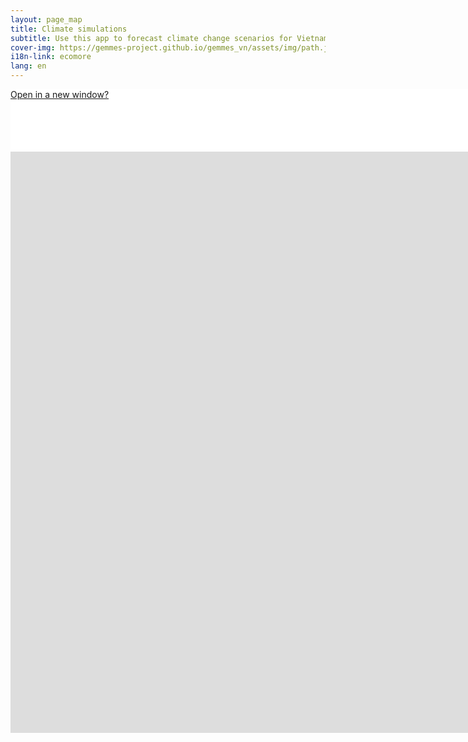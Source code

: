 ```yaml
---
layout: page_map
title: Climate simulations
subtitle: Use this app to forecast climate change scenarios for Vietnam
cover-img: https://gemmes-project.github.io/gemmes_vn/assets/img/path.jpg
i18n-link: ecomore
lang: en
---
```



<style>

.map-helper, iframe {
    width: 1800px;
    height: 100px;
    margin: auto auto auto auto;
    background-color: #ffffff;
}

iframe {
    display: block;
    border-style:none;
	border:none; 
	overflow:hidden;	
	height:930px; 
	left:100px; 
	text-align:center;
}



</style>


<div class="map-helper">
<a href="https://remosat.usth.edu.vn/ecomore2/VNM">Open in a new window?</a>

</div>



<iframe ddd scrolling="no" src="https://remosat.usth.edu.vn/ecomore2/VNM"
></iframe>
